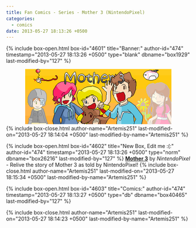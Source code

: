 ```yaml
---
title: Fan Comics - Series - Mother 3 (NintendoPixel)
categories:
  - comics
date: 2013-05-27 18:13:26 +0500
---
```

{% include box-open.html box-id="4601" title="Banner:" author-id="474" timestamp="2013-05-27 18:13:26 +0500" type="blank" dbname="box1929" last-modified-by="127" %}
<center>
<img src="/comics/series/m3pixel/m3pixelBanner.png" />
</center>
{% include box-close.html author-name="Artemis251" last-modified-on="2013-05-27 18:14:04 +0500" last-modified-by-name="Artemis251" %}

{% include box-open.html box-id="4602" title="New Box, Edit me :(:" author-id="474" timestamp="2013-05-27 18:13:26 +0500" type="norm" dbname="box26216" last-modified-by="127" %}
<b><u>Mother 3</u></b> by <i>NintendoPixel</i> - Relive the story of Mother 3 as told by NintendoPixel!
{% include box-close.html author-name="Artemis251" last-modified-on="2013-05-27 18:15:34 +0500" last-modified-by-name="Artemis251" %}

{% include box-open.html box-id="4603" title="Comics:" author-id="474" timestamp="2013-05-27 18:13:27 +0500" type="db" dbname="box40465" last-modified-by="127" %}
<center><navigator search="`Content` LIKE 'm3pixel%'" display="no" quantity="50" section="description" /><displaytor mode="twocolumnlist" /></center>
{% include box-close.html author-name="Artemis251" last-modified-on="2013-05-27 18:14:23 +0500" last-modified-by-name="Artemis251" %}
